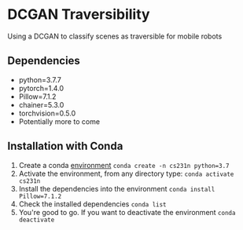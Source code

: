 # DCGAN Traversibility
Using a DCGAN to classify scenes as traversible for mobile robots

## Dependencies
- python=3.7.7
- pytorch=1.4.0
- Pillow=7.1.2
- chainer=5.3.0
- torchvision=0.5.0
- Potentially more to come

## Installation with Conda
1. Create a conda [environment](https://docs.conda.io/projects/conda/en/latest/user-guide/tasks/manage-environments.html#creating-an-environment-with-commands)
```conda create -n cs231n python=3.7```
2. Activate the environment, from any directory type:
```conda activate cs231n```
2. Install the dependencies into the environment
```conda install Pillow=7.1.2```
3. Check the installed dependencies
```conda list```
4. You're good to go. If you want to deactivate the environment
```conda deactivate```


